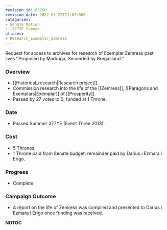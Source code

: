 ```yaml
---
revision_id: 85760
revision_date: 2022-01-22T21:07:06Z
categories:
- Senate Motion
-  377YE Summer
aliases:
- Research_Exemplar_Zemress
---
```


Request for access to archives for research of Exemplar Zemress past lives.''Proposed by Madruga, Seconded by Bregasland.''

### Overview
* [[Historical_research|Research project]].
* Commission research into the life of the [[Zemress]], [[Paragons and Exemplars|Exemplar]] of [[Prosperity]].
* Passed by 27 votes to 0, funded at 1 Throne.

### Date
* Passed Summer 377YE (Event Three 2013).

### Cost
* 5 Thrones; 
* 1 Throne paid from Senate budget; remainder paid by Darius i Ezmara i Erigo.

### Progress
* Complete

### Campaign Outcome
* A report on the life of Zemress was compiled and presented to Darius i Ezmara i Erigo once funding was received.



__NOTOC__